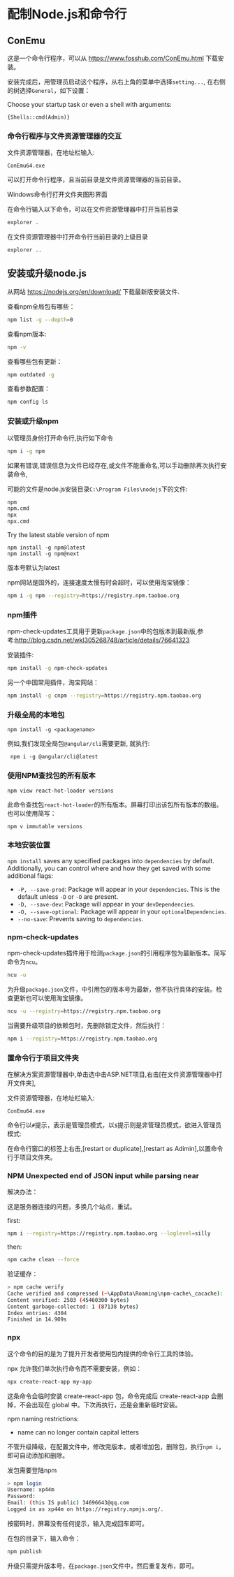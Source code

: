 # 配制Node.js和命令行

## ConEmu

这是一个命令行程序，可以从 https://www.fosshub.com/ConEmu.html 下载安装。

安装完成后，用管理员启动这个程序，从右上角的菜单中选择`setting...`, 在右侧的树选择`General`，如下设置：

Choose your startup task or even a shell with arguments:

```
{Shells::cmd(Admin)}
```

### 命令行程序与文件资源管理器的交互

文件资源管理器，在地址栏输入:

```
ConEmu64.exe
```
可以打开命令行程序，且当前目录是文件资源管理器的当前目录。

Windows命令行打开文件夹图形界面

在命令行输入以下命令，可以在文件资源管理器中打开当前目录

```bash
explorer .
```

在文件资源管理器中打开命令行当前目录的上级目录

```bash
explorer ..
```



## 安装或升级node.js

从网站 https://nodejs.org/en/download/ 下载最新版安装文件.

查看npm全局包有哪些：

```bash
npm list -g --depth=0
```

查看npm版本:

```bash
npm -v
```
查看哪些包有更新：

```bash
npm outdated -g
```

查看参数配置：

```bash
npm config ls
```



### 安装或升级npm

以管理员身份打开命令行,执行如下命令

```bash
npm i -g npm
```

如果有错误,错误信息为文件已经存在,或文件不能重命名,可以手动删除再次执行安装命令,

可能的文件是node.js安装目录`C:\Program Files\nodejs`下的文件:

```bash
npm
npm.cmd
npx
npx.cmd
```


Try the latest stable version of npm

```
npm install -g npm@latest
npm install -g npm@next
```
版本号默认为latest

npm网站是国外的，连接速度太慢有时会超时，可以使用淘宝镜像：

```bash
npm i -g npm --registry=https://registry.npm.taobao.org
```




### npm插件

npm-check-updates工具用于更新`package.json`中的包版本到最新版,参考:http://blog.csdn.net/wkl305268748/article/details/76641323

安装插件:


```bash
npm install -g npm-check-updates
```

另一个中国常用插件，淘宝网站：

```bash
npm install -g cnpm --registry=https://registry.npm.taobao.org
```



### 升级全局的本地包

```
npm install -g <packagename>
```

例如,我们发现全局包`@angular/cli`需要更新, 就执行:

```
 npm i -g @angular/cli@latest
```

### 使用NPM查找包的所有版本

```
npm view react-hot-loader versions
```

此命令查找包`react-hot-loader`的所有版本。屏幕打印出该包所有版本的数组。也可以使用简写：

```
npm v immutable versions
```

### 本地安装位置

`npm install` saves any specified packages into `dependencies` by default. Additionally, you can control where and how they get saved with some additional flags:

* `-P, --save-prod`: Package will appear in your `dependencies`. This is the default unless `-D` or `-O` are present.
* `-D, --save-dev`: Package will appear in your `devDependencies`.
* `-O, --save-optional`: Package will appear in your `optionalDependencies`.
* `--no-save`: Prevents saving to `dependencies`.

### npm-check-updates
npm-check-updates插件用于检测`package.json`的引用程序包为最新版本。简写命令为`ncu`。

```bash
ncu -u
```
为升级`package.json`文件，中引用包的版本号为最新，但不执行具体的安装。检查更新也可以使用淘宝镜像。

```bash
ncu -u --registry=https://registry.npm.taobao.org
```

当需要升级项目的依赖包时，先删除锁定文件，然后执行：

```bash
npm i --registry=https://registry.npm.taobao.org
```


### 置命令行于项目文件夹

在解决方案资源管理器中,单击选中击ASP.NET项目,右击[在文件资源管理器中打开文件夹],

文件资源管理器，在地址栏输入:

```
ConEmu64.exe
```

命令行以`#`提示，表示是管理员模式，以`$`提示则是非管理员模式，欲进入管理员模式:

在命令行窗口的标签上右击,[restart or duplicate],[restart as Adimin],以置命令行于项目文件夹。

### NPM Unexpected end of JSON input while parsing near

解决办法：

这是服务器连接的问题，多换几个站点，重试。

first:

```bash
npm i --registry=https://registry.npm.taobao.org --loglevel=silly
```

then:

```bash
npm cache clean --force
```

验证缓存：
```bash
> npm cache verify
Cache verified and compressed (~\AppData\Roaming\npm-cache\_cacache):
Content verified: 2503 (45460300 bytes)
Content garbage-collected: 1 (87138 bytes)
Index entries: 4304
Finished in 14.909s
```
### npx

这个命令的目的是为了提升开发者使用包内提供的命令行工具的体验。

npx 允许我们单次执行命令而不需要安装，例如：

```bash
npx create-react-app my-app
```

这条命令会临时安装 create-react-app 包，命令完成后 create-react-app 会删掉，不会出现在 global 中。下次再执行，还是会重新临时安装。

npm naming restrictions:

  *  name can no longer contain capital letters

不管升级降级，在配置文件中，修改完版本，或者增加包，删除包，执行`npm i`，即可自动添加和删除。



发包需要登陆npm

```bash
> npm login
Username: xp44m
Password:
Email: (this IS public) 34696643@qq.com
Logged in as xp44m on https://registry.npmjs.org/.
```

按密码时，屏幕没有任何提示，输入完成回车即可。

在包的目录下，输入命令：

```bash
npm publish
```

升级只需提升版本号，在`package.json`文件中，然后重复发布，即可。
